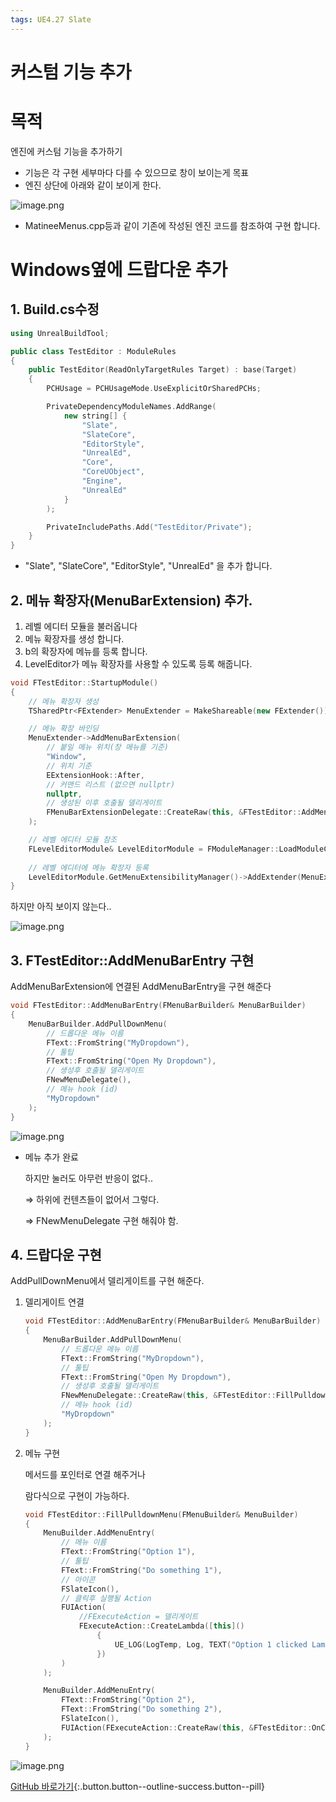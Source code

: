 ```yaml
---
tags: UE4.27 Slate
---
```


# 커스텀 기능 추가

# 목적

엔진에 커스텀 기능을 추가하기

- 기능은 각 구현 세부마다 다를 수 있으므로 창이 보이는게 목표
- 엔진 상단에 아래와 같이 보이게 한다.

![image.png](/assets/images/UE4.27Menu0.png)

- MatineeMenus.cpp등과 같이 기존에 작성된 엔진 코드를 참조하여 구현 합니다.

# Windows옆에 드랍다운 추가

## 1. Build.cs수정

```cpp
using UnrealBuildTool;

public class TestEditor : ModuleRules
{
    public TestEditor(ReadOnlyTargetRules Target) : base(Target)
    {
        PCHUsage = PCHUsageMode.UseExplicitOrSharedPCHs;

        PrivateDependencyModuleNames.AddRange(
            new string[] {
                "Slate",
                "SlateCore",
                "EditorStyle",
                "UnrealEd",
                "Core",
                "CoreUObject",
                "Engine",
                "UnrealEd"
            }
        );

        PrivateIncludePaths.Add("TestEditor/Private");
    }
}
```

- "Slate", "SlateCore", "EditorStyle", "UnrealEd" 을 추가 합니다.

## 2. 메뉴 확장자(MenuBarExtension) 추가.

1. 레벨 에디터 모듈을 불러옵니다
2. 메뉴 확장자를 생성 합니다.
3. b의 확장자에 메뉴를 등록 합니다.
4. LevelEditor가 메뉴 확장자를 사용할 수 있도록 등록 해줍니다.

```cpp
void FTestEditor::StartupModule()
{
    // 메뉴 확장자 생성
    TSharedPtr<FExtender> MenuExtender = MakeShareable(new FExtender());

    // 메뉴 확장 바인딩
    MenuExtender->AddMenuBarExtension(
        // 붙일 메뉴 위치(창 메뉴를 기준)
        "Window",                                                                   
        // 위치 기준
        EExtensionHook::After,                                                      
        // 커맨드 리스트 (없으면 nullptr)
        nullptr,                                                                    
        // 생성된 이후 호출될 델리게이트
        FMenuBarExtensionDelegate::CreateRaw(this, &FTestEditor::AddMenuBarEntry)   
    );

    // 레벨 에디터 모듈 참조
    FLevelEditorModule& LevelEditorModule = FModuleManager::LoadModuleChecked<FLevelEditorModule>("LevelEditor");
    
    // 레벨 에디터에 메뉴 확장자 등록
    LevelEditorModule.GetMenuExtensibilityManager()->AddExtender(MenuExtender);
}
```

하지만 아직 보이지 않는다..

![image.png](/assets/images/UE4.27Menu1.png)

## 3. FTestEditor::AddMenuBarEntry 구현

AddMenuBarExtension에 연결된 AddMenuBarEntry을 구현 해준다

```cpp
void FTestEditor::AddMenuBarEntry(FMenuBarBuilder& MenuBarBuilder)
{
    MenuBarBuilder.AddPullDownMenu(
        // 드롭다운 메뉴 이름
        FText::FromString("MyDropdown"),                                    
        // 툴팁
        FText::FromString("Open My Dropdown"),                              
        // 생성후 호출될 델리게이트
        FNewMenuDelegate(),                                                 
        // 메뉴 hook (id)
        "MyDropdown"                                                        
    );
}
```

![image.png](/assets/images/UE4.27Menu2.png)

- 메뉴 추가 완료
    
    하지만 눌러도 아무런 반응이 없다..
    
    ⇒ 하위에 컨텐츠들이 없어서 그렇다.
    
    ⇒ FNewMenuDelegate 구현 해줘야 함.
    

## 4. 드랍다운 구현

AddPullDownMenu에서 델리게이트를 구현 해준다.

1. 델리게이트 연결
    
    ```cpp
    void FTestEditor::AddMenuBarEntry(FMenuBarBuilder& MenuBarBuilder)
    {
        MenuBarBuilder.AddPullDownMenu(
            // 드롭다운 메뉴 이름
            FText::FromString("MyDropdown"),                                    
            // 툴팁
            FText::FromString("Open My Dropdown"),                              
            // 생성후 호출될 델리게이트
            FNewMenuDelegate::CreateRaw(this, &FTestEditor::FillPulldownMenu),
            // 메뉴 hook (id)
            "MyDropdown"                                                        
        );
    }
    ```
    
2. 메뉴 구현
    
    메서드를 포인터로 연결 해주거나
    
    람다식으로 구현이 가능하다.
    
    ```cpp
    void FTestEditor::FillPulldownMenu(FMenuBuilder& MenuBuilder)
    {
        MenuBuilder.AddMenuEntry(
            // 메뉴 이름
            FText::FromString("Option 1"),
            // 툴팁
            FText::FromString("Do something 1"),
            // 아이콘
            FSlateIcon(),
            // 클릭후 실행될 Action
            FUIAction(
                //FExecuteAction = 델리게이트
                FExecuteAction::CreateLambda([this]()
                    {
                        UE_LOG(LogTemp, Log, TEXT("Option 1 clicked Lambda!"));
                    })
            )
        );
    
        MenuBuilder.AddMenuEntry(
            FText::FromString("Option 2"),
            FText::FromString("Do something 2"),
            FSlateIcon(),
            FUIAction(FExecuteAction::CreateRaw(this, &FTestEditor::OnClickMenuFun))
        );
    }
    ```
    
![image.png](/assets/images/UE4.27Menu3.png)

[GitHub 바로가기](https://github.com/jsuk10/PracticetUnrealEngine/commit/009b53fb5c78e8df4439a65e5c014b606eec5ded){:.button.button--outline-success.button--pill}